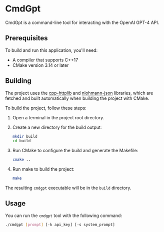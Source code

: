 # CmdGpt

CmdGpt is a command-line tool for interacting with the OpenAI GPT-4 API.

## Prerequisites

To build and run this application, you'll need:

- A compiler that supports C++17
- CMake version 3.14 or later

## Building

The project uses the [cpp-httplib](https://github.com/yhirose/cpp-httplib) and [nlohmann-json](https://github.com/nlohmann/json) libraries, which are fetched and built automatically when building the project with CMake.

To build the project, follow these steps:

1. Open a terminal in the project root directory.
2. Create a new directory for the build output:

    ```sh
    mkdir build
    cd build
    ```

3. Run CMake to configure the build and generate the Makefile:

    ```sh
    cmake ..
    ```

4. Run make to build the project:

    ```sh
    make
    ```

The resulting `cmdgpt` executable will be in the `build` directory.

## Usage

You can run the `cmdgpt` tool with the following command:

```sh
./cmdgpt [prompt] [-k api_key] [-s system_prompt]
